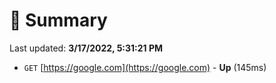 # 📖 Summary
Last updated: **3/17/2022, 5:31:21 PM**

- `GET` [https://google.com](https://google.com) - **Up** (145ms)
